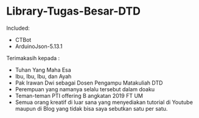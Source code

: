 # Library-Tugas-Besar-DTD

Included:
- CTBot
- ArduinoJson-5.13.1

Terimakasih kepada :
- Tuhan Yang Maha Esa
- Ibu, Ibu, Ibu, dan Ayah
- Pak Irawan Dwi sebagai Dosen Pengampu Matakuliah DTD
- Perempuan yang namanya selalu tersebut dalam doaku
- Teman-teman PTI offering B angkatan 2019 FT UM
- Semua orang kreatif di luar sana yang menyediakan tutorial di Youtube maupun di Blog yang tidak bisa saya sebutkan satu per satu.
